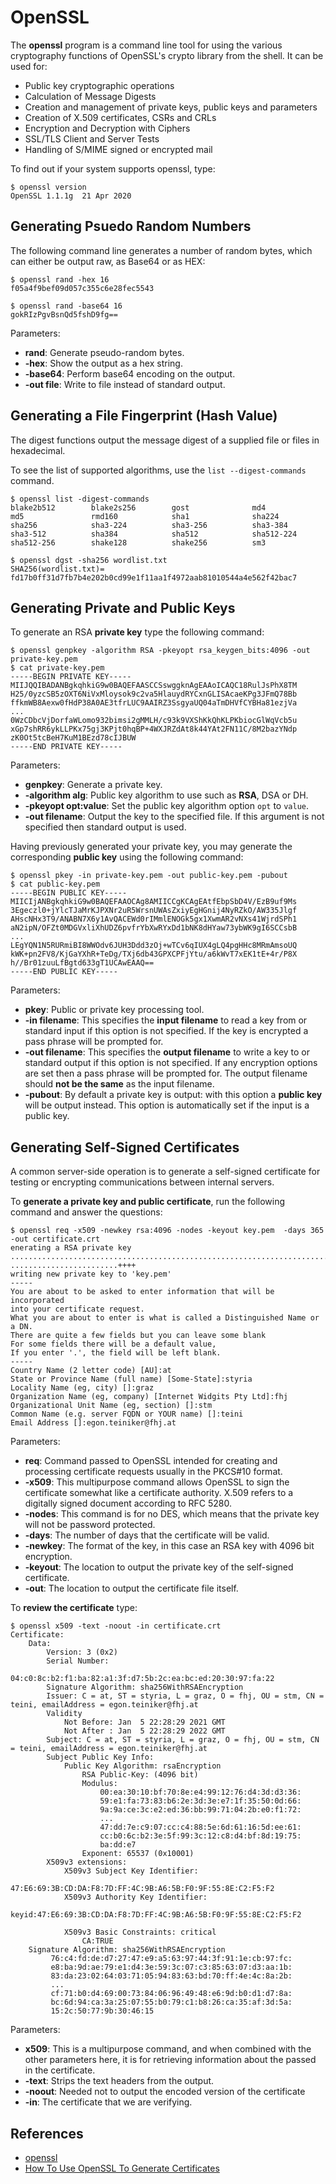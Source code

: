 # OpenSSL

The **openssl** program is a command line tool for using the various cryptography functions of OpenSSL's crypto library from the shell.
It can be used for:
*  Public key cryptographic operations
*  Calculation of Message Digests
*  Creation and management of private keys, public keys and parameters
*  Creation of X.509 certificates, CSRs and CRLs
*  Encryption and Decryption with Ciphers
*  SSL/TLS Client and Server Tests
*  Handling of S/MIME signed or encrypted mail

To find out if your system supports openssl, type:
```
$ openssl version
OpenSSL 1.1.1g  21 Apr 2020
```

## Generating Psuedo Random Numbers
The following command line generates a number of random bytes, which can either be output raw, as Base64 or as HEX:
```
$ openssl rand -hex 16
f05a4f9bef09d057c355c6e28fec5543

$ openssl rand -base64 16
gokRIzPgvBsnQd5fshD9fg==
```
Parameters:
* **rand**: Generate pseudo-random bytes.
* **-hex**: Show the output as a hex string.
* **-base64**: Perform base64 encoding on the output.
* **-out file**: Write to file instead of standard output.
 
## Generating a File Fingerprint (Hash Value)
The digest functions output the message digest of a supplied file or files in hexadecimal. 

To see the list of supported algorithms, use the `list --digest-commands` command.
```
$ openssl list -digest-commands
blake2b512        blake2s256        gost              md4               
md5               rmd160            sha1              sha224            
sha256            sha3-224          sha3-256          sha3-384          
sha3-512          sha384            sha512            sha512-224        
sha512-256        shake128          shake256          sm3   
```

```
$ openssl dgst -sha256 wordlist.txt 
SHA256(wordlist.txt)= fd17b0ff31d7fb7b4e202b0cd99e1f11aa1f4972aab81010544a4e562f42bac7
```

## Generating Private and Public Keys

To generate an RSA **private key** type the following command:
```
$ openssl genpkey -algorithm RSA -pkeyopt rsa_keygen_bits:4096 -out private-key.pem
$ cat private-key.pem
-----BEGIN PRIVATE KEY-----
MIIJQQIBADANBgkqhkiG9w0BAQEFAASCCSswggknAgEAAoICAQC18RulJsPhX8TM
H25/0yzcSB5zOXT6NiVxMloysok9c2va5HlauydRYCxnGLISAcaeKPg3JFmQ78Bb
ffkmWB8Aexw0fHdP38A0AE3tfrLUC9AAIRZ3SsgyaUQ04aTmDHVfCYBHa81ezjVa
...
0WzCDbcVjDorfaWLomo932bimsi2gMMLH/c93k9VXShKkQhKLPKbiocGlWqVcb5u
xGp7shRR6ykLLPKx75gj3KPjt0hqBP+4WXJRZdAt8k44YAt2FN11C/8M2bazYNdp
zK0Ot5tcBeH7KuM1BEzd78cIJBUW
-----END PRIVATE KEY-----
```
Parameters: 
* **genpkey**: Generate a private key.
* **-algorithm alg**: Public key algorithm to use such as **RSA**, DSA or DH.
* **-pkeyopt opt:value**: Set the public key algorithm option `opt` to `value`.
* **-out filename**: Output the key to the specified file. If this argument is not specified then standard output is used.
 
Having previously generated your private key, you may generate the corresponding **public key** using the following command:
```
$ openssl pkey -in private-key.pem -out public-key.pem -pubout
$ cat public-key.pem 
-----BEGIN PUBLIC KEY-----
MIICIjANBgkqhkiG9w0BAQEFAAOCAg8AMIICCgKCAgEAtfEbpSbD4V/EzB9uf9Ms
3Egeczl0+jYlcTJaMrKJPXNr2uR5WrsnUWAsZxiyEgHGnij4NyRZkO/AW335Jlgf
AHscNHx3T9/ANABN7X6y1AvQACEWd0rIMmlENOGk5gx1XwmAR2vNXs41WjrdSPh1
aN2ipN/OFZt0MDGVxliXhUDZ6pvfrYbXwRYxDd1bNK8dHYaw73ybWK9gI6SCCsbB
...
LEgYQN1N5RURmiBI8WWOdv6JUH3Ddd3zOj+wTCv6qIUX4gLQ4pgHHc8MRmAmsoUQ
kWK+pn2FV8/KjGaYXhR+TeDg/TXj6db43GPXCPFjYtu/a6kWvT7xEK1tE+4r/P8X
h//Br01zuuLfBgtd633gT1UCAwEAAQ==
-----END PUBLIC KEY-----
```
Parameters:
* **pkey**: Public or private key processing tool.
* **-in filename**: This specifies the **input filename** to read a key from or standard input 
   if this option is not specified. 
   If the key is encrypted a pass phrase will be prompted for.
* **-out filename**: This specifies the **output filename** to write a key to or standard output 
   if this option is not specified. 
   If any encryption options are set then a pass phrase will be prompted for. 
   The output filename should **not be the same** as the input filename.
* **-pubout**: By default a private key is output: with this option a **public key** will be 
   output instead. This option is automatically set if the input is a public key.

## Generating Self-Signed Certificates

A common server-side operation is to generate a self-signed certificate for testing or encrypting communications between 
internal servers.

To **generate a private key and public certificate**, run the following command and answer the questions:
```
$ openssl req -x509 -newkey rsa:4096 -nodes -keyout key.pem  -days 365 -out certificate.crt
enerating a RSA private key
................................................................................................................................................................................++++
........................++++
writing new private key to 'key.pem'
-----
You are about to be asked to enter information that will be incorporated
into your certificate request.
What you are about to enter is what is called a Distinguished Name or a DN.
There are quite a few fields but you can leave some blank
For some fields there will be a default value,
If you enter '.', the field will be left blank.
-----
Country Name (2 letter code) [AU]:at
State or Province Name (full name) [Some-State]:styria
Locality Name (eg, city) []:graz
Organization Name (eg, company) [Internet Widgits Pty Ltd]:fhj
Organizational Unit Name (eg, section) []:stm
Common Name (e.g. server FQDN or YOUR name) []:teini
Email Address []:egon.teiniker@fhj.at
```

Parameters:
* **req**: Command passed to OpenSSL intended for creating and processing certificate requests usually in the PKCS#10 format.
* **-x509**: This multipurpose command allows OpenSSL to sign the certificate somewhat like a certificate authority. 
    X.509 refers to a digitally signed document according to RFC 5280.
* **-nodes**: This command is for no DES, which means that the private key will not be password protected.
* **-days**: The number of days that the certificate will be valid.
* **-newkey**: The format of the key, in this case an RSA key with 4096 bit encryption.
* **-keyout**: The location to output the private key of the self-signed certificate.
* **-out**: The location to output the certificate file itself.

To **review the certificate** type:
```
$ openssl x509 -text -noout -in certificate.crt
Certificate:
    Data:
        Version: 3 (0x2)
        Serial Number:
            04:c0:8c:b2:f1:ba:82:a1:3f:d7:5b:2c:ea:bc:ed:20:30:97:fa:22
        Signature Algorithm: sha256WithRSAEncryption
        Issuer: C = at, ST = styria, L = graz, O = fhj, OU = stm, CN = teini, emailAddress = egon.teiniker@fhj.at
        Validity
            Not Before: Jan  5 22:28:29 2021 GMT
            Not After : Jan  5 22:28:29 2022 GMT
        Subject: C = at, ST = styria, L = graz, O = fhj, OU = stm, CN = teini, emailAddress = egon.teiniker@fhj.at
        Subject Public Key Info:
            Public Key Algorithm: rsaEncryption
                RSA Public-Key: (4096 bit)
                Modulus:
                    00:ea:30:10:bf:70:8e:e4:99:12:76:d4:3d:d3:36:
                    59:e1:fa:73:83:b6:2e:3d:3e:e7:1f:35:50:0d:66:
                    9a:9a:ce:3c:e2:ed:36:bb:99:71:04:2b:e0:f1:72:
                    ...
                    47:dd:7e:c9:07:cc:c4:88:5e:6d:61:16:5d:ee:61:
                    cc:b0:6c:b2:3e:5f:99:3c:12:c8:d4:bf:8d:19:75:
                    ba:dd:e7
                Exponent: 65537 (0x10001)
        X509v3 extensions:
            X509v3 Subject Key Identifier: 
                47:E6:69:3B:CD:DA:F8:7D:FF:4C:9B:A6:5B:F0:9F:55:8E:C2:F5:F2
            X509v3 Authority Key Identifier: 
                keyid:47:E6:69:3B:CD:DA:F8:7D:FF:4C:9B:A6:5B:F0:9F:55:8E:C2:F5:F2

            X509v3 Basic Constraints: critical
                CA:TRUE
    Signature Algorithm: sha256WithRSAEncryption
         76:c4:fd:de:d7:27:47:e9:a5:63:97:44:3f:91:1e:cb:97:fc:
         e8:ba:9d:ae:79:e1:d4:3e:59:3c:07:c3:85:63:07:d3:aa:1b:
         83:da:23:02:64:03:71:05:94:83:63:bd:70:ff:4e:4c:8a:2b:
         ...
         cf:71:b0:d4:69:00:73:84:06:96:49:48:e6:9d:b0:d1:d7:8a:
         bc:6d:94:ca:3a:25:07:55:b0:79:c1:b8:26:ca:35:af:3d:5a:
         15:2c:50:77:9b:30:46:15
```

Parameters:
* **x509**: This is a multipurpose command, and when combined with the other parameters here, it is for retrieving 
        information about the passed in the certificate.
* **-text**: Strips the text headers from the output.
* **-noout**: Needed not to output the encoded version of the certificate
* **-in**: The certificate that we are verifying.

## References
* [openssl](https://www.openssl.org/docs/man1.1.1/man1/openssl.html)
* [How To Use OpenSSL To Generate Certificates](https://blog.ipswitch.com/how-to-use-openssl-to-generate-certificates)